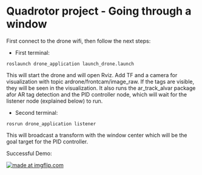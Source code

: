 # Quadrotor project - Going through a window

First connect to the drone wifi, then follow the next steps:

* First terminal:

`roslaunch drone_application launch_drone.launch`

This will start the drone and will open Rviz. Add TF and a camera for visualization with topic ardrone/frontcam/image_raw. If the tags are visible, they will be seen in the visualization.
It also runs the ar_track_alvar package afor AR tag detection and the PID controller node, which will wait for the listener node (explained below) to run.

* Second terminal:

`rosrun drone_application listener`

This will broadcast a transform with the window center which will be the goal target for the PID controller.


Successful Demo:

<a href="https://imgflip.com/gif/2177ph"><img src="https://i.imgflip.com/2177ph.gif" title="made at imgflip.com"/></a>